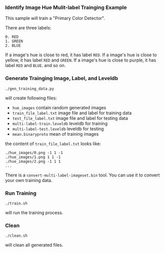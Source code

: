 ### Identify Image Hue Mulit-label Trainging Example

This sample will train a "Primary Color Detector".

There are three labels:

    0. RED
    1. GREEN
    2. BLUE

If a image's hue is close to red, it has label `RED`.
If a image's hue is close to yellow, it has label `RED` and `GREEN`.
If a image's hue is close to purple, it has label `RED` and `BLUE`.
and so on.

### Generate Trainging Image, Label, and Leveldb

    ./gen_training_data.py

will create following files:

- `hue_images` contain random generated images
- `train_file_label.txt` image file and label for training data
- `test_file_label.txt` image file and label for testing data
- `multi-label-train.leveldb` leveldb for training
- `multi-label-test.leveldb` leveldb for testing
- `mean.binaryproto` mean of training images

the content of `train_file_label.txt` looks like:

    ./hue_images/0.png -1 1 -1
    ./hue_images/1.png 1 1 -1
    ./hue_images/2.png -1 1 1
    ...

There is a `convert-multi-label-imageset.bin` tool. You can use it to convert your own training data.

### Run Training

    ./train.sh

will run the training process.

### Clean

    ./clean.sh

will clean all generated files.
